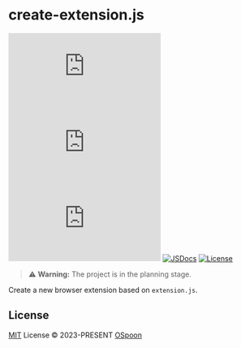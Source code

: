 # create-extension.js

[![npm version][npm-version-src]][npm-version-href]
[![npm downloads][npm-downloads-src]][npm-downloads-href]
[![bundle][bundle-src]][bundle-href]
[![JSDocs][jsdocs-src]][jsdocs-href]
[![License][license-src]][license-href]

> ⚠️ **Warning:** The project is in the planning stage.

Create a new browser extension based on `extension.js`.

## License

[MIT](./LICENSE) License © 2023-PRESENT [OSpoon](https://github.com/ospoon)

<!-- Badges -->
[npm-version-src]: https://img.shields.io/npm/v/create-extension.js?style=flat&colorA=080f12&colorB=1fa669
[npm-version-href]: https://npmjs.com/package/create-extension.js
[npm-downloads-src]: https://img.shields.io/npm/dm/create-extension.js?style=flat&colorA=080f12&colorB=1fa669
[npm-downloads-href]: https://npmjs.com/package/create-extension.js
[bundle-src]: https://img.shields.io/bundlephobia/minzip/create-extension.js?style=flat&colorA=080f12&colorB=1fa669&label=minzip
[bundle-href]: https://bundlephobia.com/result?p=create-extension.js
[license-src]: https://img.shields.io/github/license/ospoon/create-extension.js.svg?style=flat&colorA=080f12&colorB=1fa669
[license-href]: https://github.com/ospoon/create-extension.js/blob/main/LICENSE
[jsdocs-src]: https://img.shields.io/badge/jsdocs-reference-080f12?style=flat&colorA=080f12&colorB=1fa669
[jsdocs-href]: https://www.jsdocs.io/package/create-extension.js
